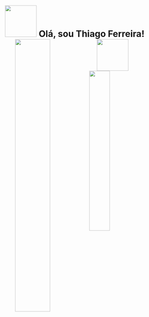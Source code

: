 <h1 align="center">
<img src="https://images.gamebanana.com/img/ico/sprays/sasuke.gif" width="100"> 
  Olá, sou Thiago Ferreira! <img src="https://static.wikia.nocookie.net/valorant/images/5/54/Reaver%2C_EP_5_Spray.gif/revision/latest?cb=20220809145507" width="100" 
</h1>


<img align="left" width=47% src="https://github-readme-stats.vercel.app/api?username=itsthiagow&show_icons=true&bg_color=00000000" >

<img align="left" width=36% src="https://github-readme-stats.vercel.app/api/top-langs/?username=anuraghazra&layout=compact" >








